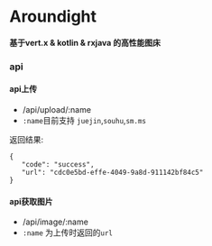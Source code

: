 # Aroundight

 **基于vert.x & kotlin & rxjava 的高性能图床**
 
 ### api
 
 #### api上传
 
 * /api/upload/:name 
 * `:name`目前支持 `juejin`,`souhu`,`sm.ms`
 
 返回结果:
  ```
 {
     "code": "success",
     "url": "cdc0e5bd-effe-4049-9a8d-911142bf84c5"
 }
 ```
 
 #### api获取图片
 
 * /api/image/:name
 * `:name` 为上传时返回的`url`